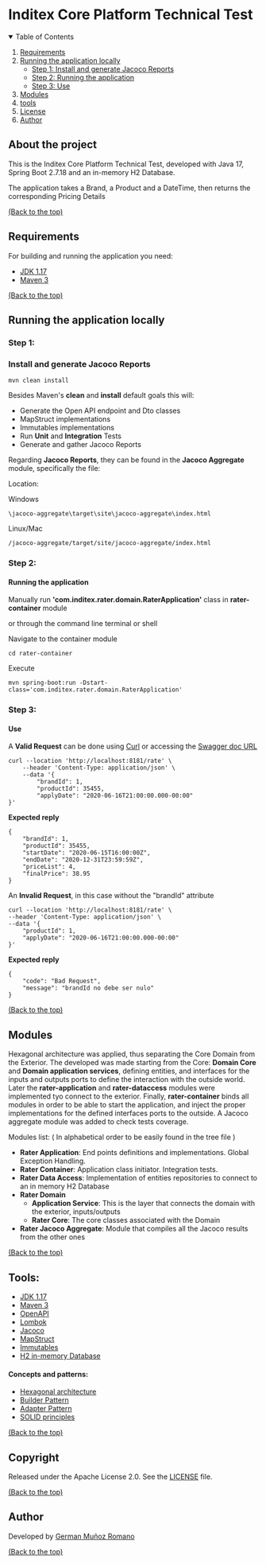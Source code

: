 # Inditex Core Platform Technical Test 

<!-- TABLE OF CONTENTS -->
<details open="open">
  <summary>Table of Contents</summary>
  <ol>
    <li> <a href="#requirements">Requirements</a> </li>
    <li>
          <a href="#running-the-application-locally">Running the application locally</a>
          <ul>
            <li><a href="#step-1">Step 1: Install and generate Jacoco Reports</a></li>
            <li><a href="#step-2">Step 2: Running the application</a></li>
            <li><a href="#step-3">Step 3: Use</a></li>
          </ul>
        </li>
    <li><a href="#modules">Modules</a></li>
    <li><a href="#tools">tools</a></li>
    <li><a href="#license">License</a></li>
    <li><a href="#author">Author</a></li>
  </ol>
</details>

## About the project

This is the Inditex Core Platform Technical Test, developed with Java 17, Spring Boot 2.7.18 and an in-memory H2 Database.

The application takes a Brand, a Product and a DateTime, then returns the corresponding Pricing Details

[(Back to the top)](#inditex-core-platform-technical-test)

## Requirements

For building and running the application you need:

- [JDK 1.17](https://www.oracle.com/java/technologies/javase/jdk17-archive-downloads.html)
- [Maven 3](https://maven.apache.org)

[(Back to the top)](#inditex-core-platform-technical-test)

## Running the application locally

### Step 1: 

### Install and generate Jacoco Reports

```shell    
mvn clean install
```

Besides Maven's **clean** and **install** default goals this will:
* Generate the Open API endpoint and Dto classes
* MapStruct implementations
* Immutables implementations
* Run **Unit** and **Integration** Tests
* Generate and gather Jacoco Reports

Regarding **Jacoco Reports**, they can be found in the **Jacoco Aggregate** module, specifically the file:

Location:

Windows

    \jacoco-aggregate\target\site\jacoco-aggregate\index.html

Linux/Mac

    /jacoco-aggregate/target/site/jacoco-aggregate/index.html

### Step 2:
#### Running the application
  Manually run **'com.inditex.rater.domain.RaterApplication'** class in **rater-container** module

  or through the command line terminal or shell

Navigate to the container module 
```shell
cd rater-container
```

Execute

```shell
mvn spring-boot:run -Dstart-class='com.inditex.rater.domain.RaterApplication'
```

### Step 3:

#### Use
  
A **Valid Request** can be done using [Curl](https://curl.se/) or accessing the [Swagger doc URL](HTTP://LOCALHOST:8181/swagger)

    curl --location 'http://localhost:8181/rate' \
        --header 'Content-Type: application/json' \
        --data '{
            "brandId": 1,
            "productId": 35455,
            "applyDate": "2020-06-16T21:00:00.000-00:00"
    }'

**Expected reply**

    {
        "brandId": 1,
        "productId": 35455,
        "startDate": "2020-06-15T16:00:00Z",
        "endDate": "2020-12-31T23:59:59Z",
        "priceList": 4,
        "finalPrice": 38.95
    }


An **Invalid Request**, in this case without the "brandId" attribute

    curl --location 'http://localhost:8181/rate' \
    --header 'Content-Type: application/json' \
    --data '{
        "productId": 1,
        "applyDate": "2020-06-16T21:00:00.000-00:00"
    }'

**Expected reply**

    {
        "code": "Bad Request",
        "message": "brandId no debe ser nulo"
    }

[(Back to the top)](#inditex-core-platform-technical-test)

## Modules

Hexagonal architecture was applied, thus separating the Core Domain from the Exterior.
The developed was made starting from the Core: **Domain Core** and **Domain application services**, defining entities,
and interfaces for the inputs and outputs ports to define the interaction with the outside world. Later the **rater-application** and **rater-dataccess** 
modules were implemented tyo connect to the exterior. Finally, **rater-container** binds all modules in order to be able to 
start the application, and inject the proper implementations for the defined interfaces ports to the outside.
A Jacoco aggregate module was added to check tests coverage.

Modules list: ( In alphabetical order to be easily found in the tree file )     

* **Rater Application**: End points definitions and implementations. Global Exception Handling.
* **Rater Container**: Application class initiator. Integration tests.
* **Rater Data Access**: Implementation of entities repositories to connect to an in memory H2 Database
* **Rater Domain**
  * **Application Service**:  This is the layer that connects the domain with the exterior, inputs/outputs  
  * **Rater Core**: The core classes associated with the Domain
* **Rater Jacoco Aggregate**: Module that compiles all the Jacoco results from the other ones

[(Back to the top)](#inditex-core-platform-technical-test)

## Tools:
* [JDK 1.17](https://www.oracle.com/java/technologies/javase/jdk17-archive-downloads.html)
* [Maven 3](https://maven.apache.org)
* [OpenAPI](https://swagger.io/specification/)
* [Lombok](https://projectlombok.org/)
* [Jacoco](https://www.jacoco.org/)
* [MapStruct](https://mapstruct.org/)
* [Immutables](https://immutables.github.io/)
* [H2 in-memory Database](https://www.h2database.com/html/main.html)

#### Concepts and patterns:
* [Hexagonal architecture](https://en.wikipedia.org/wiki/Hexagonal_architecture_(software))
* [Builder Pattern](https://refactoring.guru/design-patterns/builder)
* [Adapter Pattern](https://refactoring.guru/design-patterns/adapter)
* [SOLID principles](https://en.wikipedia.org/wiki/SOLID)

[(Back to the top)](#inditex-core-platform-technical-test)

## Copyright

Released under the Apache License 2.0. See the [LICENSE](https://github.com/germanmr/rater/blob/master/LICENSE) file.

[(Back to the top)](#inditex-core-platform-technical-test)

## Author

Developed by [German Muñoz Romano](https://github.com/germanmr)

[(Back to the top)](#inditex-core-platform-technical-test)